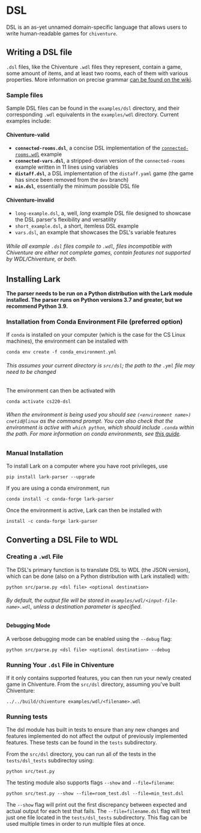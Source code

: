 # DSL

DSL is an as-yet unnamed domain-specific language that allows users to write human-readable games for `chiventure`.

## Writing a DSL file

`.dsl` files, like the Chiventure `.wdl` files they represent, contain a game, some amount of items, and at least two rooms, each of them with various properties. More information on precise grammar [can be found on the wiki](https://github.com/uchicago-cs/chiventure/wiki/DSL-~-DSL-Grammar). 

### Sample files

Sample DSL files can be found in the `examples/dsl` directory, and their corresponding `.wdl` equivalents in the `examples/wdl` directory. Current examples include:

#### Chiventure-valid
- **`connected-rooms.dsl`**, a concise DSL implementation of the [`connected-rooms.wdl`](https://github.com/uchicago-cs/chiventure/blob/dev/tests/wdl/examples/wdl/connected-rooms.wdl) example
- **`connected-vars.dsl`**, a stripped-down version of the `connected-rooms` example written in 11 lines using variables
- **`distaff.dsl`**, a DSL implementation of the `distaff.yaml` game (the game has since been removed from the `dev` branch)
- **`min.dsl`**, essentially the minimum possible DSL file

#### Chiventure-invalid
- `long-example.dsl`, a, well, *long* example DSL file designed to showcase the DSL parser's flexibility and versatility
- `short_example.dsl`, a short, itemless DSL example
- `vars.dsl`, an example that showcases the DSL's variable features

###### While all example `.dsl` files compile to `.wdl`, files incompatible with Chiventure are either not complete games, contain features not supported by WDL/Chiventure, or both.

## Installing Lark

**The parser needs to be run on a Python distribution with the Lark module
installed. The parser runs on Python versions 3.7 and greater, but we recommend Python 3.9.** 

### Installation from Conda Environment File (preferred option)
If `conda` is installed on your computer (which is the case for the CS Linux machines), the environment can be installed with
```
conda env create -f conda_environment.yml
```
###### This assumes your current directory is `src/dsl`; the path to the `.yml` file may need to be changed

The environment can then be activated with 

```
conda activate cs220-dsl
```

###### When the environment is being used you should see `(<environment name>) cnetid@linux` as the command prompt. You can also check that the environment is active with `which python`, which should include `.conda` within the path. For more information on conda environments, see [this guide](https://conda.io/projects/conda/en/latest/user-guide/tasks/manage-environments.html#activating-an-environment).

### Manual Installation

To install Lark on a computer where you have root privileges, use
```
pip install lark-parser --upgrade
```
If you are using a conda environment, run
```
conda install -c conda-forge lark-parser
```

Once the environment is active, Lark can then be installed with 

```
install -c conda-forge lark-parser
```

## Converting a DSL File to WDL

### Creating a `.wdl` File

The DSL's primary function is to translate DSL to WDL (the JSON version), 
which can be done (also on a Python distribution with Lark installed) with:

```
python src/parse.py <dsl file> <optional destination>
```
###### By default, the output file will be stored in `examples/wdl/<input-file-name>.wdl`, unless a destination parameter is specified.

#### Debugging Mode

A verbose debugging mode can be enabled using the `--debug` flag:

```
python src/parse.py <dsl file> <optional destination> --debug
```

### Running Your `.dsl` File in Chiventure

If it only contains supported features, you can then run your newly created game in Chiventure. From the `src/dsl` directory, assuming you've built Chiventure: 

```
../../build/chiventure examples/wdl/<filename>.wdl 
```

### Running tests
The dsl module has built in tests to ensure than any new changes and features implemented do not affect the output of previously implemented features. These tests can be found in the `tests` subdirectory.

From the `src/dsl` directory, you can run all of the tests in the `tests/dsl_tests` subdirectoy using:
```
python src/test.py
```
The testing module also supports flags `--show` and `--file=filename`: 

```
python src/test.py --show --file=room_test.dsl --file=min_test.dsl
```
The `--show` flag will print out the first discrepancy between expected and actual output for each test that fails. The `--file=filename.dsl` flag will test just one file located in the `tests/dsl_tests` subdirectory. This flag can be used multiple times in order to run multiple files at once. 